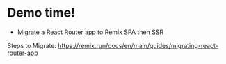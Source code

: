 # Demo time!

- Migrate a React Router app to Remix SPA then SSR

Steps to Migrate: https://remix.run/docs/en/main/guides/migrating-react-router-app

